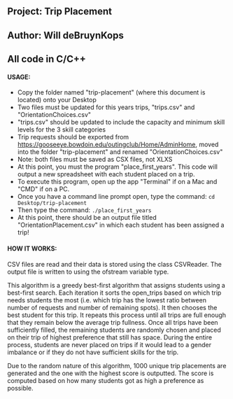 ## Project: Trip Placement
## Author: Will deBruynKops
## All code in C/C++

#### USAGE:
- Copy the folder named "trip-placement" (where this document is located) onto your Desktop
- Two files must be updated for this years trips, "trips.csv" and "OrientationChoices.csv"
- "trips.csv" should be updated to include the capacity and minimum skill levels for the 3 skill categories
- Trip requests should be exported from https://gooseeye.bowdoin.edu/outingclub/Home/AdminHome, moved into the folder "trip-placement" and renamed "OrientationChoices.csv"
- Note: both files must be saved as CSX files, not XLXS
- At this point, you must the program "place_first_years". This code will output a new spreadsheet with each student placed on a trip.
- To execute this program, open up the app "Terminal" if on a Mac and "CMD" if on a PC.
- Once you have a command line prompt open, type the command:
    `cd Desktop/trip-placement`
- Then type the command:
    `./place_first_years`
- At this point, there should be an output file titled "OrientationPlacement.csv" in which each student has been assigned a trip!

#### HOW IT WORKS:
CSV files are read and their data is stored using the class CSVReader. The output file is written to using the ofstream variable type.

This algorithm is a greedy best-first algorithm that assigns students using a best-first search. Each iteration it sorts the open_trips based on which trip needs students the most (i.e. which trip has the lowest ratio between number of requests and number of remaining spots). It then chooses the best student for this trip. It repeats this process until all trips are full enough that they remain below the average trip fullness. Once all trips have been sufficiently filled, the remaining students are randomly chosen and placed on their trip of highest preference that still has space. During the entire process, students are never placed on trips if it would lead to a gender imbalance or if they do not have sufficient skills for the trip.

Due to the random nature of this algorithm, 1000 unique trip placements are generated and the one with the highest score is outputted. The score is computed based on how many students got as high a preference as possible.
